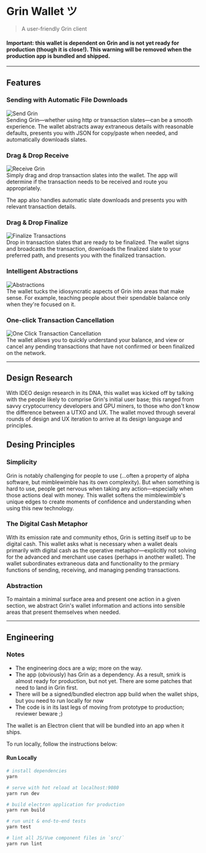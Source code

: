 # Grin Wallet ツ
> A user-friendly Grin client

#### Important: this wallet is dependent on Grin and is not yet ready for production (though it is close!). This warning will be removed when the production app is bundled and shipped.

----

## Features

### Sending with Automatic File Downloads
![Send Grin](https://media.giphy.com/media/1wpMxeEcqgUKCnfQ9f/giphy.gif)<br />
Sending Grin—whether using http or transaction slates—can be a smooth experience. The wallet abstracts away extraneous details with reasonable defaults, presents you with JSON for copy/paste when needed, and automatically downloads slates.

### Drag & Drop Receive
![Receive Grin](https://media.giphy.com/media/fWgfStX6XoLa0VkcQY/giphy.gif)<br />
Simply drag and drop transaction slates into the wallet. The app will determine if the transaction needs to be received and route you appropriately. 

The app also handles automatic slate downloads and presents you with relevant transaction details.

### Drag & Drop Finalize
![Finalize Transactions](https://media.giphy.com/media/31Yk1dd6KraitdkJfv/giphy.gif)<br />
Drop in transaction slates that are ready to be finalized. The wallet signs and broadcasts the transaction, downloads the finalized slate to your preferred path, and presents you with the finalized transaction.

### Intelligent Abstractions
![Abstractions](https://media.giphy.com/media/47K4g01GHYl8es6nAZ/giphy.gif)<br />
The wallet tucks the idiosyncratic aspects of Grin into areas that make sense. For example, teaching people about their spendable balance only when they're focused on it.

### One-click Transaction Cancellation
![One Click Transaction Cancellation](https://media.giphy.com/media/1ziD7JGMnq9Eh29GKU/giphy.gif)<br />
The wallet allows you to quickly understand your balance, and view or cancel any pending transactions that have not confirmed or been finalized on the network.

-----

## Design Research
With IDEO design research in its DNA, this wallet was kicked off by talking with the people likely to comprise Grin's initial user base; this ranged from savvy cryptocurrency developers and GPU miners, to those who don't know the difference between a UTXO and UX. The wallet moved through several rounds of design and UX iteration to arrive at its design language and principles.

## Desing Principles

### Simplicity
Grin is notably challenging for people to use (...often a property of alpha software, but mimblewimble has its own complexity). But when something is hard to use, people get nervous when taking any action—especially when those actions deal with money. This wallet softens the mimblewimble's unique edges to create moments of confidence and understanding when using this new technology. 

### The Digital Cash Metaphor
With its emission rate and community ethos, Grin is setting itself up to be digital cash. This wallet asks what is necessary when a wallet deals primarily with digital cash as the operative metaphor—explicitly not solving for the advanced and merchant use cases (perhaps in another wallet). The wallet subordinates extraneous data and functionality to the prmiary functions of sending, receiving, and managing pending transactions.

### Abstraction
To maintain a minimal surface area and present one action in a given section, we abstract Grin's wallet information and actions into sensible areas that present themselves when needed.

-----

## Engineering 

### Notes
- The engineering docs are a wip; more on the way.
- The app (obviously) has Grin as a dependency. As a result, smirk is almost ready for production, but not yet. There are some patches that need to land in Grin first.
- There will be a signed/bundled electron app build when the wallet ships, but you need to run locally for now
- The code is in its last legs of moving from prototype to production; reviewer beware ;)

The wallet is an Electron client that will be bundled into an app when it ships. 

To run locally, follow the instructions below: 

#### Run Locally

``` bash
# install dependencies
yarn

# serve with hot reload at localhost:9080
yarn run dev

# build electron application for production
yarn run build

# run unit & end-to-end tests
yarn test

# lint all JS/Vue component files in `src/`
yarn run lint

```
